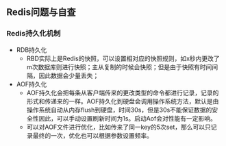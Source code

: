 Redis问题与自查
----
### Redis持久化机制
* RDB持久化
  * RBD实际上是Redis的快照，可以设置相对应的快照规则，如x秒内更改了m次数据库则进行快照；主从复制的时候会快照；但是由于快照有时间间隔，因此数据会少量丢失；
* AOF持久化
  * AOF持久化会把每条从客户端传来的更改类型的命令都进行记录，记录的形式和传递来的一样。AOF持久化到硬盘会调用操作系统方法，默认是由操作系统自动从内存flush到硬盘，时间30s，但是30s不能保证数据的安全性因此，可以手动设置刷新时间为1s。启动Aof会对性能有一定影响。
  * 可以对AOF文件进行优化，比如传来了同一key的5次set，那么可以只记录最终的一次，优化也可以根据参数设置频率。
